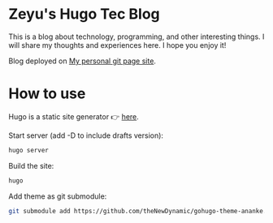 # Zeyu's Hugo Tec Blog

This is a blog about technology, programming, and other interesting things. I will share my thoughts and experiences here. I hope you enjoy it!

Blog deployed on [My personal git page site](https://guanzeyu-96.github.io/hugo-tec-blog/).

# How to use

Hugo is a static site generator 👉 [here](https://gohugo.io/).

Start server (add -D to include drafts version):

```bash
hugo server
```

Build the site:

```bash
hugo
```

Add theme as git submodule:

```bash
git submodule add https://github.com/theNewDynamic/gohugo-theme-ananke.git themes/ananke
```
